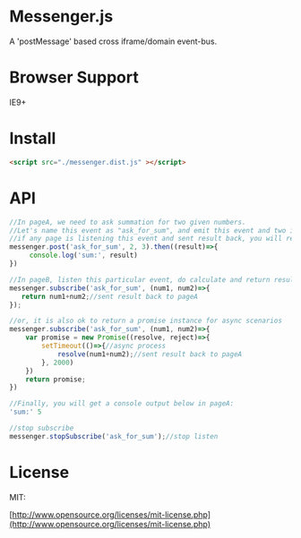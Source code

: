 # Messenger.js

A 'postMessage' based cross iframe/domain event-bus.

# Browser Support

IE9+

# Install
```html
<script src="./messenger.dist.js" ></script>
```

# API

```javascript
//In pageA, we need to ask summation for two given numbers.
//Let's name this event as "ask_for_sum", and emit this event and two inputs.
//if any page is listening this event and sent result back, you will receive it in method then():
messenger.post('ask_for_sum', 2, 3).then((result)=>{
     console.log('sum:', result)
})

```

```javascript
//In pageB, listen this particular event, do calculate and return result:
messenger.subscribe('ask_for_sum', (num1, num2)=>{
   return num1+num2;//sent result back to pageA
});

//or, it is also ok to return a promise instance for async scenarios
messenger.subscribe('ask_for_sum', (num1, num2)=>{
    var promise = new Promise((resolve, reject)=>{
        setTimeout(()=>{//async process
            resolve(num1+num2);//sent result back to pageA
        }, 2000)
    })
    return promise;
})

```

```javascript
//Finally, you will get a console output below in pageA:
'sum:' 5

```

```javascript
//stop subscribe
messenger.stopSubscribe('ask_for_sum');//stop listen

```

# License
MIT: 

[http://www.opensource.org/licenses/mit-license.php](http://www.opensource.org/licenses/mit-license.php)

